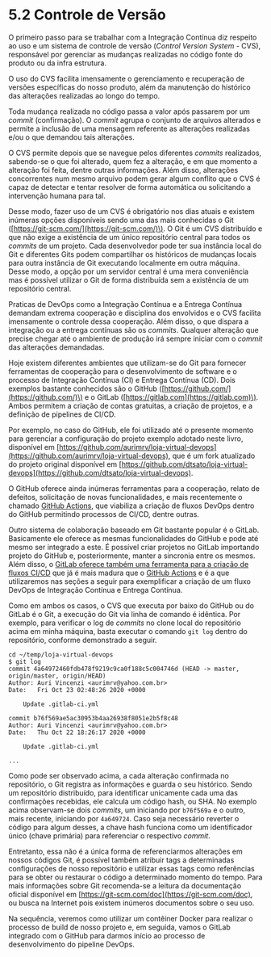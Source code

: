 # 5.2 Controle de Versão

O primeiro passo para se trabalhar com a Integração Contínua diz respeito ao uso e um sistema de controle de versão \(_Control Version System_ - CVS\), responsável por gerenciar as mudanças realizadas no código fonte do produto ou da infra estrutura. 

O uso do CVS facilita imensamente o gerenciamento e recuperação de versões específicas do nosso produto, além da manutenção do histórico das alterações realizadas ao longo do tempo.

Toda mudança realizada no código passa a valor após passarem por um _commit_ \(confirmação\). O _commit_ agrupa o conjunto de arquivos alterados e permite a inclusão de uma mensagem referente as alterações realizadas e/ou o que demandou tais alterações.

O CVS permite depois que se navegue pelos diferentes _commits_ realizados, sabendo-se o que foi alterado, quem fez a alteração, e em que momento a alteração foi feita, dentre outras informações. Além disso, alterações concorrentes num mesmo arquivo podem gerar algum conflito que o CVS é capaz de detectar e tentar resolver de forma automática ou solicitando a intervenção humana para tal.

Desse modo, fazer uso de um CVS é obrigatório nos dias atuais e existem inúmeras opções disponíveis sendo uma das mais conhecidas o Git \([https://git-scm.com/](https://git-scm.com/)\). O Git é um CVS distribuído e que não exige a existência de um único repositório central para todos os _commits_ de um projeto. Cada desenvolvedor pode ter sua instância local do Git e diferentes Gits podem compartilhar os históricos de mudanças locais para outra instância de Git executando localmente em outra máquina. Desse modo, a opção por um servidor central é uma mera conveniência mas é possível utilizar o Git de forma distribuída sem a existência de um repositório central.

Praticas de DevOps como a Integração Contínua e a Entrega Contínua demandam extrema cooperação e disciplina dos envolvidos e o CVS facilita imensamente o controle dessa cooperação. Além disso, o que dispara a integração ou a entrega contínuas são os _commits_. Qualquer alteração que precise chegar até o ambiente de produção irá sempre iniciar com o _commit_ das alterações demandadas.

Hoje existem diferentes ambientes que utilizam-se do Git para fornecer ferramentas de cooperação para o desenvolvimento de software e o processo de Integração Contínua \(CI\) e Entrega Contínua \(CD\). Dois exemplos bastante conhecidos são o GitHub \([https://github.com/](https://github.com/)\) e o GitLab \([https://gitlab.com](https://gitlab.com)\). Ambos permitem a criação de contas gratuitas, a criação de projetos, e a definição de pipelines de CI/CD. 

Por exemplo, no caso do GitHub, ele foi utilizado até o presente momento para gerenciar a configuração do projeto exemplo adotado neste livro, disponível em [https://github.com/aurimrv/loja-virtual-devops](https://github.com/aurimrv/loja-virtual-devops),  que é um fork atualizado do projeto original disponível em [https://github.com/dtsato/loja-virtual-devops](https://github.com/dtsato/loja-virtual-devops).

O GitHub oferece ainda inúmeras ferramentas para a cooperação, relato de defeitos, solicitação de novas funcionalidades, e mais recentemente o chamado [GitHub Actions](https://github.com/features/actions), que viabiliza a criação de fluxos DevOps dentro do GitHub permitindo processos de CI/CD, dentre outras.

Outro sistema de colaboração baseado em Git bastante popular é o GitLab. Basicamente ele oferece as mesmas funcionalidades do GitHub e pode até mesmo ser integrado a este. É possível criar projetos no GitLab importando projeto do GitHub e, posteriormente, manter a sincronia entre os mesmos. Além disso, o [GitLab oferece também uma ferramenta para a criação de fluxos CI/CD](https://docs.gitlab.com/ee/ci/) que já é mais madura que o [GitHub Actions](https://github.com/features/actions) e é a que utilizaremos nas seções a seguir para exemplificar a criação de um fluxo DevOps de Integração Contínua e Entrega Contínua.

Como em ambos os casos, o CVS que executa por baixo do GitHub ou do GitLab é o Git, a execução do Git via linha de comando é idêntica. Por exemplo, para verificar o log de _commits_ no clone local do repositório acima em minha máquina, basta executar o comando `git log` dentro do repositório, conforme demonstrado a seguir.

```text
cd ~/temp/loja-virtual-devops
$ git log
commit 4a64972460fdb478f9219c9ca0f188c5c004746d (HEAD -> master, origin/master, origin/HEAD)
Author: Auri Vincenzi <aurimrv@yahoo.com.br>
Date:   Fri Oct 23 02:48:26 2020 +0000

    Update .gitlab-ci.yml

commit b76f569ae5ac30953b4aa26938f8051e2b5f8c48
Author: Auri Vincenzi <aurimrv@yahoo.com.br>
Date:   Thu Oct 22 18:26:17 2020 +0000

    Update .gitlab-ci.yml

...
```

Como pode ser observado acima, a cada alteração confirmada no repositório, o Git registra as informações e guarda o seu histórico. Sendo um repositório distribuído, para identificar unicamente cada uma das confirmações recebidas, ele calcula um código hash, ou SHA. No exemplo acima observam-se dois _commits_, um iniciando por `b76f569a` e o outro, mais recente, iniciando por `4a649724`. Caso seja necessário reverter o código para algum desses, a chave hash funciona como um identificador único \(chave primária\) para referenciar o respectivo _commit_.

Entretanto, essa não é a única forma de referenciarmos alterações em nossos códigos Git, é possível também atribuir tags a determinadas configurações de nosso repositório e utilizar essas tags como referências para se obter ou restaurar o código a determinado momento do tempo. Para mais informações sobre Git recomenda-se a leitura da documentação oficial disponível em  [https://git-scm.com/doc](https://git-scm.com/doc), ou busca na Internet pois existem inúmeros documentos sobre o seu uso.

Na sequência, veremos como utilizar um contêiner Docker para realizar o processo de build de nosso projeto e, em seguida, vamos o GitLab integrado com o GitHub para darmos início ao processo de desenvolvimento do pipeline DevOps.

